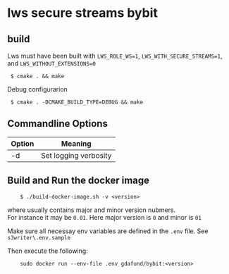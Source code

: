 # lws secure streams bybit

## build

Lws must have been built with `LWS_ROLE_WS=1`, `LWS_WITH_SECURE_STREAMS=1`, and
`LWS_WITHOUT_EXTENSIONS=0`

```
 $ cmake . && make
```

Debug configurarion 

```
 $ cmake . -DCMAKE_BUILD_TYPE=DEBUG && make
```
## Commandline Options

Option|Meaning
---|---
-d|Set logging verbosity

## Build and Run the docker image

```
    $ ./build-docker-image.sh -v <version>
```

where <version> usually contains major and minor version nubmers.  
For instance it may be `0.01`. Here major version is `0` and minor is `01`

Make sure all necessay env variables are defined in the `.env` file.
See `s3writer\.env.sample`
  
Then execute the following:  
```
    sudo docker run --env-file .env gdafund/bybit:<version>
```

